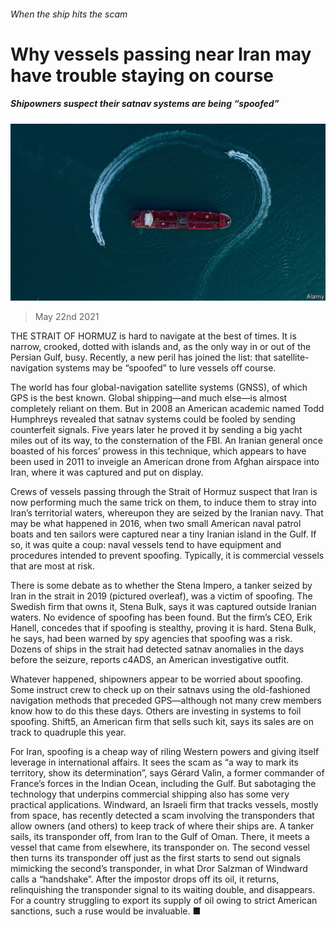 ###### When the ship hits the scam

# Why vessels passing near Iran may have trouble staying on course 

##### Shipowners suspect their satnav systems are being “spoofed” 

![image](images/20210522_MAP007_0.jpg) 

> May 22nd 2021 

THE STRAIT OF HORMUZ is hard to navigate at the best of times. It is narrow, crooked, dotted with islands and, as the only way in or out of the Persian Gulf, busy. Recently, a new peril has joined the list: that satellite-navigation systems may be “spoofed” to lure vessels off course.

The world has four global-navigation satellite systems (GNSS), of which GPS is the best known. Global shipping—and much else—is almost completely reliant on them. But in 2008 an American academic named Todd Humphreys revealed that satnav systems could be fooled by sending counterfeit signals. Five years later he proved it by sending a big yacht miles out of its way, to the consternation of the FBI. An Iranian general once boasted of his forces’ prowess in this technique, which appears to have been used in 2011 to inveigle an American drone from Afghan airspace into Iran, where it was captured and put on display.


Crews of vessels passing through the Strait of Hormuz suspect that Iran is now performing much the same trick on them, to induce them to stray into Iran’s territorial waters, whereupon they are seized by the Iranian navy. That may be what happened in 2016, when two small American naval patrol boats and ten sailors were captured near a tiny Iranian island in the Gulf. If so, it was quite a coup: naval vessels tend to have equipment and procedures intended to prevent spoofing. Typically, it is commercial vessels that are most at risk.

There is some debate as to whether the Stena Impero, a tanker seized by Iran in the strait in 2019 (pictured overleaf), was a victim of spoofing. The Swedish firm that owns it, Stena Bulk, says it was captured outside Iranian waters. No evidence of spoofing has been found. But the firm’s CEO, Erik Hanell, concedes that if spoofing is stealthy, proving it is hard. Stena Bulk, he says, had been warned by spy agencies that spoofing was a risk. Dozens of ships in the strait had detected satnav anomalies in the days before the seizure, reports c4ADS, an American investigative outfit.

Whatever happened, shipowners appear to be worried about spoofing. Some instruct crew to check up on their satnavs using the old-fashioned navigation methods that preceded GPS—although not many crew members know how to do this these days. Others are investing in systems to foil spoofing. Shift5, an American firm that sells such kit, says its sales are on track to quadruple this year.

For Iran, spoofing is a cheap way of riling Western powers and giving itself leverage in international affairs. It sees the scam as “a way to mark its territory, show its determination”, says Gérard Valin, a former commander of France’s forces in the Indian Ocean, including the Gulf. But sabotaging the technology that underpins commercial shipping also has some very practical applications. Windward, an Israeli firm that tracks vessels, mostly from space, has recently detected a scam involving the transponders that allow owners (and others) to keep track of where their ships are. A tanker sails, its transponder off, from Iran to the Gulf of Oman. There, it meets a vessel that came from elsewhere, its transponder on. The second vessel then turns its transponder off just as the first starts to send out signals mimicking the second’s transponder, in what Dror Salzman of Windward calls a “handshake”. After the impostor drops off its oil, it returns, relinquishing the transponder signal to its waiting double, and disappears. For a country struggling to export its supply of oil owing to strict American sanctions, such a ruse would be invaluable. ■

